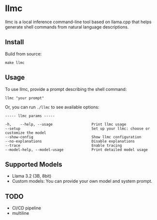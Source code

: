 llmc
====

llmc is a local inference command-line tool based on llama.cpp that helps generate shell commands from natural language descriptions.

Install
-------

Build from source:

    make llmc

Usage
-----

To use llmc, provide a prompt describing the shell command:

    llmc "your prompt"

Or, you can run `./llmc` to see available options:

    ----- llmc params -----

    -h,    --help, --usage                  Print llmc usage
    --setup                                 Set up your llmc: choose or customize the model
    --show-config                           Show llmc configuration
    --no-explanations                       Disable explanations
    --trace                                 Enable tracing
    --model-help, --model-usage             Print detailed model usage

Supported Models
----------------

- Llama 3.2 (3B, 8bit)
- Custom models: You can provide your own model and system prompt.

TODO
----

- CI/CD pipeline
- multiline